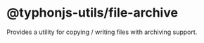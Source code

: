 # @typhonjs-utils/file-archive
Provides a utility for copying / writing files with archiving support.
